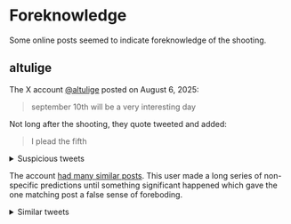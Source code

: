 # Foreknowledge

Some online posts seemed to indicate foreknowledge of the shooting.

## altulige

The X account [@altulige](https://x.com/altulige) posted on August 6, 2025:

> september 10th will be a very interesting day

Not long after the shooting, they quote tweeted and added:

> I plead the fifth

<details>
  <summary>Suspicious tweets</summary>
  <img src="img/altulige-tweet.jpeg" />
</details>

The account [had many similar posts](https://archive.is/jCWKh). This user made a long series of non-specific predictions until something significant happened which gave the one matching post a false sense of foreboding.

<details>
  <summary>Similar tweets</summary>
  <img src="img/altulige-history.jpeg" />
</details>